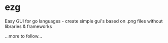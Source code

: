 # ezg
Easy GUI for go languages - create simple gui's based on .png files without libraries &amp; frameworks

...more to follow...
